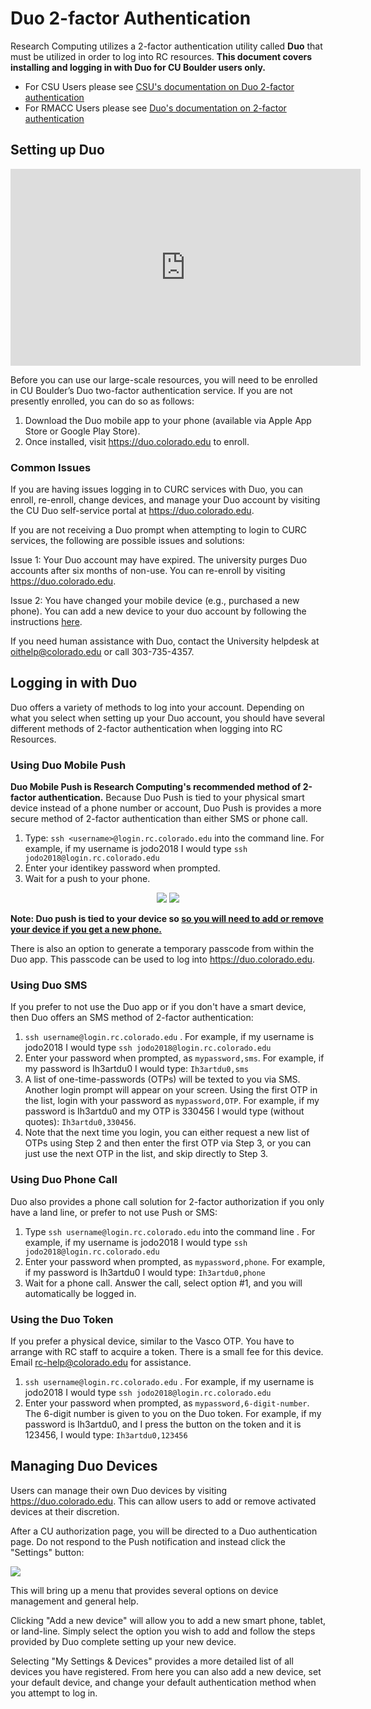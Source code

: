 # Duo 2-factor Authentication

Research Computing utilizes a 2-factor authentication utility called **Duo** that must be utilized in order to log into RC resources. **This document covers installing and logging in with Duo for CU Boulder users only.**

- For CSU Users please see [CSU's documentation on Duo 2-factor authentication](https://www.acns.colostate.edu/hpc/#remote-login)
- For RMACC Users please see [Duo's documentation on 2-factor authentication](https://guide.duo.com/)

## Setting up Duo

<iframe width="560" height="315" src="https://www.youtube.com/embed/djn9bclMD3Y" frameborder="0" allow="autoplay; encrypted-media" allowfullscreen></iframe>

Before you can use our large-scale resources, you will need to be enrolled in CU Boulder’s Duo two-factor authentication 
service. If you are not presently enrolled, you can do so as follows: 

1. Download the Duo mobile app to your phone (available via Apple App Store or Google Play Store).
2. Once installed, visit <a href="https://duo.colorado.edu">https://duo.colorado.edu</a> to enroll. 

### Common Issues

If you are having issues logging in to CURC services with Duo, you can enroll, re-enroll, change devices, and manage your 
Duo account by visiting the CU Duo self-service portal at <a href="https://duo.colorado.edu">https://duo.colorado.edu</a>.  

If you are not receiving a Duo prompt when attempting to login to CURC services, the following are possible issues and 
solutions: 

Issue 1: Your Duo account may have expired. The university purges Duo accounts after six months of non-use.  You can 
re-enroll by visiting <a href="https://duo.colorado.edu">https://duo.colorado.edu</a>.

Issue 2: You have changed your mobile device (e.g., purchased a new phone). You can add a new device to your duo account by 
following the instructions 
[here](https://curc.readthedocs.io/en/latest/faq.md#i-have-a-new-phone-how-do-i-move-my-duo-onto-it).

If you need human assistance with Duo, contact the University helpdesk at <oithelp@colorado.edu> or call 303-735-4357. 

## Logging in with Duo

Duo offers a variety of methods to log into your account. Depending on what you select when setting up your Duo account, you should have several different methods of 2-factor authentication when logging into RC Resources. 

### Using Duo Mobile Push

**Duo Mobile Push is Research Computing's recommended method of 2-factor authentication.** Because Duo Push is tied to your physical smart device instead of a phone number or account, Duo Push is provides a more secure method of 2-factor authentication than either SMS or phone call.

1. Type: `ssh <username>@login.rc.colorado.edu` into the command line. For example, if my username is jodo2018 I would type `ssh jodo2018@login.rc.colorado.edu`
2. Enter your identikey password when prompted. 
3. Wait for a push to your phone.  

<p align="middle">
  <img src="https://raw.githubusercontent.com/ResearchComputing/Documentation/dev/duo2factor/duo_app2.png"/>
  <img src="https://raw.githubusercontent.com/ResearchComputing/Documentation/dev/duo2factor/duo_app1.png" /> 
</p>

**Note: Duo push is tied to your device so [so you will need to add or remove your device if you get a new phone.](#managing-duo-devices)** 

There is also an option to generate a temporary passcode from within the Duo app. This passcode can be used to log into <a href="https://duo.colorado.edu">https://duo.colorado.edu</a>.

### Using Duo SMS

If you prefer to not use the Duo app or if you don't have a smart device, then Duo offers an SMS method of 2-factor authentication:

1. `ssh username@login.rc.colorado.edu` . For example, if my username is jodo2018 I would type `ssh jodo2018@login.rc.colorado.edu`
2. Enter your password when prompted, as `mypassword,sms`. For example, if my password is Ih3artdu0 I would type: `Ih3artdu0,sms`
3. A list of one-time-passwords (OTPs) will be texted to you via SMS. Another login prompt will appear on your screen. Using the first OTP in the list, login with your password as `mypassword,OTP`. For example, if my password is Ih3artdu0 and my OTP is 330456 I would type (without quotes): `Ih3artdu0,330456`.
4. Note that the next time you login, you can either request a new list of OTPs using Step 2 and then enter the first OTP via Step 3, or you can just use the next OTP in the list, and skip directly to Step 3.

### Using Duo Phone Call

Duo also provides a phone call solution for 2-factor authorization if you only have a land line, or prefer to not use Push or SMS:

1. Type `ssh username@login.rc.colorado.edu` into the command line . For example, if my username is jodo2018 I would type `ssh jodo2018@login.rc.colorado.edu`
2. Enter your password when prompted, as `mypassword,phone`. For example, if my password is Ih3artdu0 I would type: `Ih3artdu0,phone`
3. Wait for a phone call. Answer the call, select option #1, and you will automatically be logged in.

### Using the Duo Token

If you prefer a physical device, similar to the Vasco OTP.  You have to arrange with RC staff to acquire a token. There is a small fee for this device.  Email rc-help@colorado.edu for assistance.

1. `ssh username@login.rc.colorado.edu` . For example, if my username is jodo2018 I would type `ssh jodo2018@login.rc.colorado.edu`
2. Enter your password when prompted, as `mypassword,6-digit-number`. The 6-digit number is given to you on the Duo token.  For example, if my password is Ih3artdu0, and I press the button on the token and it is 123456, I would type: `Ih3artdu0,123456` 

## Managing Duo Devices

Users can manage their own Duo devices by visiting <a href="https://duo.colorado.edu">https://duo.colorado.edu</a>. This can allow users to add or remove activated devices at their discretion.

After a CU authorization page, you will be directed to a Duo authentication page. Do not respond to the Push notification and instead click the "Settings" button: 

![](https://raw.githubusercontent.com/ResearchComputing/Documentation/master/FAQ/duo-management1edit.png)

This will bring up a menu that provides several options on device management and general help. 

Clicking "Add a new device" will allow you to add a new smart phone, tablet, or land-line. Simply select the option you wish to add and follow the steps provided by Duo complete setting up your new device. 

Selecting "My Settings & Devices" provides a more detailed list of all devices you have registered. From here you can also add a new device, set your default device, and change your default authentication method when you attempt to log in.

